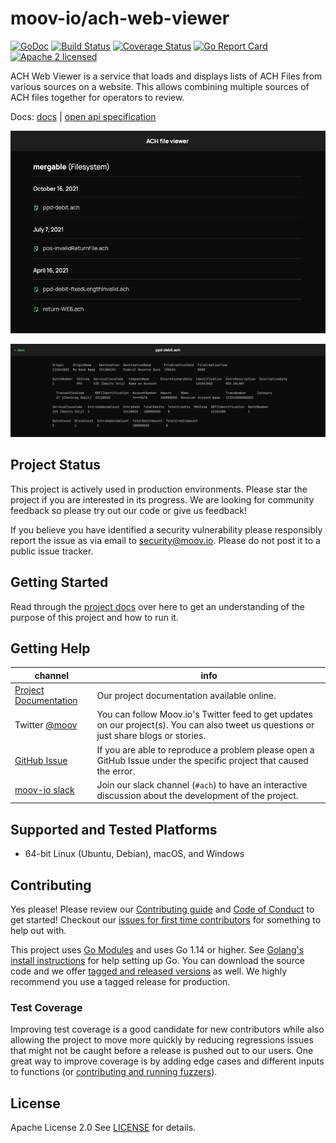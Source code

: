 <!--generated-from:a7c0acbe3a7ca9dfc17cce10dbc48b78cf02ef52afa2cc7a8433e5de79e42e08 DO NOT REMOVE, DO UPDATE -->
moov-io/ach-web-viewer
===

[![GoDoc](https://godoc.org/github.com/moov-io/ach-web-viewer?status.svg)](https://godoc.org/github.com/moov-io/ach-web-viewer)
[![Build Status](https://github.com/moov-io/ach-web-viewer/workflows/Go/badge.svg)](https://github.com/moov-io/ach-web-viewer/actions)
[![Coverage Status](https://codecov.io/gh/moov-io/ach-web-viewer/branch/master/graph/badge.svg)](https://codecov.io/gh/moov-io/ach-web-viewer)
[![Go Report Card](https://goreportcard.com/badge/github.com/moov-io/ach-web-viewer)](https://goreportcard.com/report/github.com/moov-io/ach-web-viewer)
[![Apache 2 licensed](https://img.shields.io/badge/license-Apache2-blue.svg)](https://raw.githubusercontent.com/moov-io/ach-web-viewer/master/LICENSE)

ACH Web Viewer is a service that loads and displays lists of ACH Files from various sources on a website.
This allows combining multiple sources of ACH files together for operators to review.

Docs: [docs](https://moov-io.github.io/ach-web-viewer/) | [open api specification](api/api.yml)

![](./docs/images/index.png)

![](./docs/images/get-file.png)

## Project Status

This project  is actively used in production environments. Please star the project if you are interested in its progress. We are looking for community feedback so please try out our code or give us feedback!

If you believe you have identified a security vulnerability please responsibly report the issue as via email to security@moov.io. Please do not post it to a public issue tracker.

## Getting Started

Read through the [project docs](docs/README.md) over here to get an understanding of the purpose of this project and how to run it.

## Getting Help

 channel | info
 ------- | -------
 [Project Documentation](docs/README.md) | Our project documentation available online.
Twitter [@moov](https://twitter.com/moov)	| You can follow Moov.io's Twitter feed to get updates on our project(s). You can also tweet us questions or just share blogs or stories.
[GitHub Issue](https://github.com/moov-io/ach-web-viewer/issues) | If you are able to reproduce a problem please open a GitHub Issue under the specific project that caused the error.
[moov-io slack](https://slack.moov.io/) | Join our slack channel (`#ach`) to have an interactive discussion about the development of the project.

## Supported and Tested Platforms

- 64-bit Linux (Ubuntu, Debian), macOS, and Windows

## Contributing

Yes please! Please review our [Contributing guide](CONTRIBUTING.md) and [Code of Conduct](https://github.com/moov-io/ach/blob/master/CODE_OF_CONDUCT.md) to get started! Checkout our [issues for first time contributors](https://github.com/moov-io/ach-web-viewer/contribute) for something to help out with.

This project uses [Go Modules](https://github.com/golang/go/wiki/Modules) and uses Go 1.14 or higher. See [Golang's install instructions](https://golang.org/doc/install) for help setting up Go. You can download the source code and we offer [tagged and released versions](https://github.com/moov-io/ach-web-viewer/releases/latest) as well. We highly recommend you use a tagged release for production.

### Test Coverage

Improving test coverage is a good candidate for new contributors while also allowing the project to move more quickly by reducing regressions issues that might not be caught before a release is pushed out to our users. One great way to improve coverage is by adding edge cases and different inputs to functions (or [contributing and running fuzzers](https://github.com/dvyukov/go-fuzz)).

## License

Apache License 2.0 See [LICENSE](LICENSE) for details.
